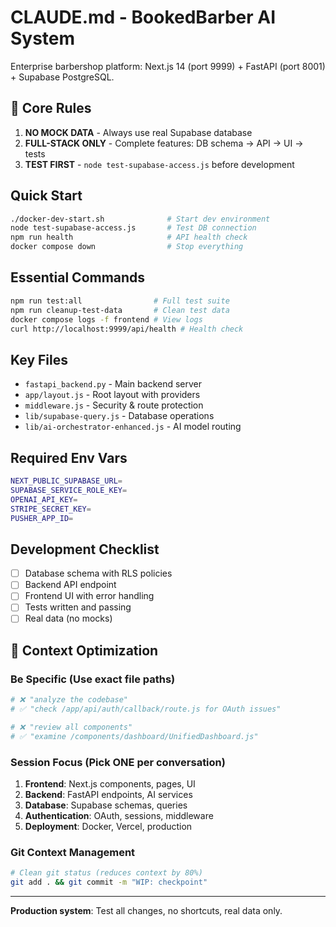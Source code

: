 # CLAUDE.md - BookedBarber AI System

Enterprise barbershop platform: Next.js 14 (port 9999) + FastAPI (port 8001) + Supabase PostgreSQL.

## 🚨 Core Rules
1. **NO MOCK DATA** - Always use real Supabase database
2. **FULL-STACK ONLY** - Complete features: DB schema → API → UI → tests
3. **TEST FIRST** - `node test-supabase-access.js` before development

## Quick Start
```bash
./docker-dev-start.sh              # Start dev environment
node test-supabase-access.js       # Test DB connection
npm run health                     # API health check
docker compose down                # Stop everything
```

## Essential Commands
```bash
npm run test:all                # Full test suite
npm run cleanup-test-data       # Clean test data
docker compose logs -f frontend # View logs
curl http://localhost:9999/api/health # Health check
```

## Key Files
- `fastapi_backend.py` - Main backend server
- `app/layout.js` - Root layout with providers
- `middleware.js` - Security & route protection
- `lib/supabase-query.js` - Database operations
- `lib/ai-orchestrator-enhanced.js` - AI model routing

## Required Env Vars
```bash
NEXT_PUBLIC_SUPABASE_URL=
SUPABASE_SERVICE_ROLE_KEY=
OPENAI_API_KEY=
STRIPE_SECRET_KEY=
PUSHER_APP_ID=
```

## Development Checklist
- [ ] Database schema with RLS policies
- [ ] Backend API endpoint 
- [ ] Frontend UI with error handling
- [ ] Tests written and passing
- [ ] Real data (no mocks)

## 🚀 Context Optimization

### Be Specific (Use exact file paths)
```bash
# ❌ "analyze the codebase"
# ✅ "check /app/api/auth/callback/route.js for OAuth issues"

# ❌ "review all components"  
# ✅ "examine /components/dashboard/UnifiedDashboard.js"
```

### Session Focus (Pick ONE per conversation)
1. **Frontend**: Next.js components, pages, UI
2. **Backend**: FastAPI endpoints, AI services  
3. **Database**: Supabase schemas, queries
4. **Authentication**: OAuth, sessions, middleware
5. **Deployment**: Docker, Vercel, production

### Git Context Management
```bash
# Clean git status (reduces context by 80%)
git add . && git commit -m "WIP: checkpoint"
```

---
**Production system**: Test all changes, no shortcuts, real data only.